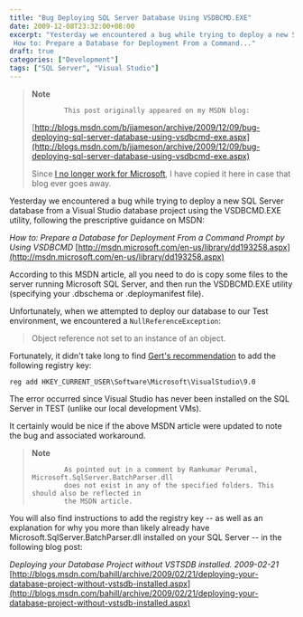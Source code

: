 ```yaml
---
title: "Bug Deploying SQL Server Database Using VSDBCMD.EXE"
date: 2009-12-08T23:32:00+08:00
excerpt: "Yesterday we encountered a bug while trying to deploy a new SQL Server database from a Visual Studio database project using the VSDBCMD.EXE utility, following the prescriptive guidance on MSDN: 
 How to: Prepare a Database for Deployment From a Command..."
draft: true
categories: ["Development"]
tags: ["SQL Server", "Visual Studio"]
---
```


> **Note**
> 
>             This post originally appeared on my MSDN blog:
> 
> [http://blogs.msdn.com/b/jjameson/archive/2009/12/09/bug-deploying-sql-server-database-using-vsdbcmd-exe.aspx](http://blogs.msdn.com/b/jjameson/archive/2009/12/09/bug-deploying-sql-server-database-using-vsdbcmd-exe.aspx)
> 
> Since [I no longer work for Microsoft](/blog/jjameson/2011/09/02/last-day-with-microsoft), I have copied it here in case that blog                 ever goes away.

Yesterday we encountered a bug while trying to deploy a new SQL Server database         from a Visual Studio database project using the VSDBCMD.EXE utility, following the         prescriptive guidance on MSDN:

<cite>How to: Prepare a Database for Deployment From a Command Prompt by Using VSDBCMD</cite>
[http://msdn.microsoft.com/en-us/library/dd193258.aspx](http://msdn.microsoft.com/en-us/library/dd193258.aspx)

According to this MSDN article, all you need to do is copy some files to the server         running Microsoft SQL Server, and then run the VSDBCMD.EXE utility (specifying your         .dbschema or .deploymanifest file).

Unfortunately, when we attempted to deploy our database to our Test environment,         we encountered a `NullReferenceException`:

> Object reference not set to an instance of an object.

Fortunately, it didn't take long to find [Gert's recommendation](http://social.msdn.microsoft.com/Forums/en-US/vstsdb/thread/32725cf6-74c1-4b5a-9057-b909ae8a2517) to add the following registry key:

```
reg add HKEY_CURRENT_USER\Software\Microsoft\VisualStudio\9.0
```

The error occurred since Visual Studio has never been installed on the SQL Server         in TEST (unlike our local development VMs).

It certainly would be nice if the above MSDN article were updated to note the bug         and associated workaround.

> **Note**
> 
>             As pointed out in a comment by Ramkumar Perumal, Microsoft.SqlServer.BatchParser.dll
>             does not exist in any of the specified folders. This should also be reflected in
>             the MSDN article.

You will also find instructions to add the registry key -- as well as an explanation         for why you more than likely already have Microsoft.SqlServer.BatchParser.dll installed         on your SQL Server -- in the following blog post:

<cite>Deploying your Database Project without VSTSDB installed. 2009-02-21</cite>
[http://blogs.msdn.com/bahill/archive/2009/02/21/deploying-your-database-project-without-vstsdb-installed.aspx](http://blogs.msdn.com/bahill/archive/2009/02/21/deploying-your-database-project-without-vstsdb-installed.aspx)

